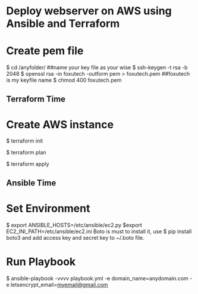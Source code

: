 # Deploy webserver on AWS using Ansible and Terraform

# Create pem file
$ cd /anyfolder/   ##name your key file as your wise
$ ssh-keygen -t rsa -b 2048
$ openssl rsa -in foxutech -outform pem > foxutech.pem   ##foxutech is my keyfile name
$ chmod 400 foxutech.pem

## Terraform Time
# Create AWS instance
$ terraform init

$ terraform plan

$ terraform apply


## Ansible Time
# Set Environment
$ export ANSIBLE_HOSTS=/etc/ansible/ec2.py
$export EC2_INI_PATH=/etc/ansible/ec2.ini
Boto is must to install it, use 
$ pip install boto3
and add access key and secret key to ~/.boto file.

# Run Playbook
$ ansible-playbook -vvvv playbook.yml -e domain_name=anydomain.com -e letsencrypt_email=myemail@gmail.com
